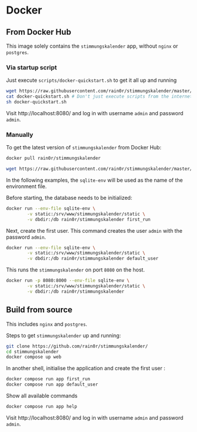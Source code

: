 # Docker

## From Docker Hub

This image solely contains the `stimmungskalender` app, without `nginx` or `postgres`. 

### Via startup script

Just execute `scripts/docker-quickstart.sh` to get it all up and running

```sh
wget https://raw.githubusercontent.com/rain0r/stimmungskalender/master/scripts/docker-quickstart.sh
cat docker-quickstart.sh # Don't just execute scripts from the internet without checking first
sh docker-quickstart.sh
```

Visit http://localhost:8080/ and log in with username `admin` and password `admin`.

### Manually

To get the latest version of `stimmungskalender` from Docker Hub:

```sh
docker pull rain0r/stimmungskalender
```

```sh
wget https://raw.githubusercontent.com/rain0r/stimmungskalender/master/docker/app/django-env-sqlite -O sqlite-env
```

In the following examples, the `sqlite-env` will be used as the name of the environment file.

Before starting, the database needs to be initialized:

```sh
docker run --env-file sqlite-env \
        -v static:/srv/www/stimmungskalender/static \
        -v dbdir:/db rain0r/stimmungskalender first_run
```

Next, create the first user. This command creates the user `admin` with the password `admin`.

```sh
docker run --env-file sqlite-env \
        -v static:/srv/www/stimmungskalender/static \
        -v dbdir:/db rain0r/stimmungskalender default_user
```

This runs the `stimmungskalender` on port `8080` on the host.

```sh
docker run -p 8080:8000 --env-file sqlite-env \
        -v static:/srv/www/stimmungskalender/static \
        -v dbdir:/db rain0r/stimmungskalender
```

## Build from source

This includes `nginx` and `postgres`. 

Steps to get `stimmungskalender` up and running:

```sh
git clone https://github.com/rain0r/stimmungskalender/
cd stimmungskalender
docker compose up web
```

In another shell, initialise the application and create the first user :

```sh
docker compose run app first_run
docker compose run app default_user
```

Show all available commands

```sh
docker compose run app help
```

Visit http://localhost:8080/ and log in with username `admin` and password `admin`.